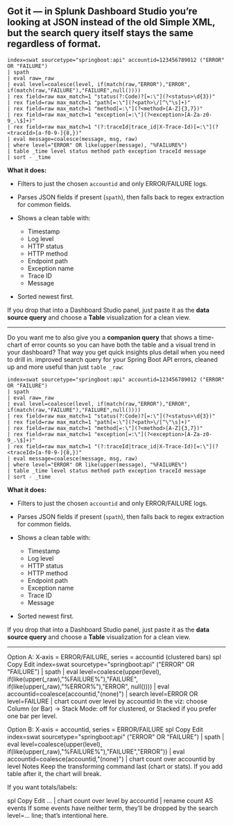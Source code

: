 
## Got it — in Splunk Dashboard Studio you’re looking at **JSON** instead of the old Simple XML, but the search query itself stays the same regardless of format.


```spl
index=swat sourcetype="springboot:api" accountid=123456789012 ("ERROR" OR "FAILURE")
| spath
| eval raw=_raw
| eval level=coalesce(level, if(match(raw,"ERROR"),"ERROR", if(match(raw,"FAILURE"),"FAILURE",null())))
| rex field=raw max_match=1 "status(?:Code)?[=:\"](?<status>\d{3})"
| rex field=raw max_match=1 "path[=:\"](?<path>\/[^\"\s]+)"
| rex field=raw max_match=1 "method[=:\"](?<method>[A-Z]{3,7})"
| rex field=raw max_match=1 "exception[=:\"](?<exception>[A-Za-z0-9_.\$]+)"
| rex field=raw max_match=1 "(?:traceId|trace_id|X-Trace-Id)[=:\"](?<traceId>[a-f0-9-]{8,})"
| eval message=coalesce(message, msg, raw)
| where level="ERROR" OR like(upper(message), "%FAILURE%")
| table _time level status method path exception traceId message
| sort - _time
```

**What it does:**

* Filters to just the chosen `accountid` and only ERROR/FAILURE logs.
* Parses JSON fields if present (`spath`), then falls back to regex extraction for common fields.
* Shows a clean table with:

  * Timestamp
  * Log level
  * HTTP status
  * HTTP method
  * Endpoint path
  * Exception name
  * Trace ID
  * Message
* Sorted newest first.

If you drop that into a Dashboard Studio panel, just paste it as the **data source query** and choose a **Table** visualization for a clean view.

---

Do you want me to also give you a **companion query** that shows a time-chart of error counts so you can have both the table and a visual trend in your dashboard? That way you get quick insights plus detail when you need to drill in.
 improved search query for your Spring Boot API errors, cleaned up and more useful than just `table _raw`:

```spl
index=swat sourcetype="springboot:api" accountid=123456789012 ("ERROR" OR "FAILURE")
| spath
| eval raw=_raw
| eval level=coalesce(level, if(match(raw,"ERROR"),"ERROR", if(match(raw,"FAILURE"),"FAILURE",null())))
| rex field=raw max_match=1 "status(?:Code)?[=:\"](?<status>\d{3})"
| rex field=raw max_match=1 "path[=:\"](?<path>\/[^\"\s]+)"
| rex field=raw max_match=1 "method[=:\"](?<method>[A-Z]{3,7})"
| rex field=raw max_match=1 "exception[=:\"](?<exception>[A-Za-z0-9_.\$]+)"
| rex field=raw max_match=1 "(?:traceId|trace_id|X-Trace-Id)[=:\"](?<traceId>[a-f0-9-]{8,})"
| eval message=coalesce(message, msg, raw)
| where level="ERROR" OR like(upper(message), "%FAILURE%")
| table _time level status method path exception traceId message
| sort - _time
```

**What it does:**

* Filters to just the chosen `accountid` and only ERROR/FAILURE logs.
* Parses JSON fields if present (`spath`), then falls back to regex extraction for common fields.
* Shows a clean table with:

  * Timestamp
  * Log level
  * HTTP status
  * HTTP method
  * Endpoint path
  * Exception name
  * Trace ID
  * Message
* Sorted newest first.

If you drop that into a Dashboard Studio panel, just paste it as the **data source query** and choose a **Table** visualization for a clean view.

---
Option A: X‑axis = ERROR/FAILURE, series = accountid (clustered bars)
spl
Copy
Edit
index=swat sourcetype="springboot:api" ("ERROR" OR "FAILURE")
| spath
| eval level=coalesce(upper(level), if(like(upper(_raw),"%FAILURE%"),"FAILURE", if(like(upper(_raw),"%ERROR%"),"ERROR", null())))
| eval accountid=coalesce(accountid,"(none)")
| search level=ERROR OR level=FAILURE
| chart count over level by accountid
In the viz: choose Column (or Bar) → Stack Mode: off for clustered, or Stacked if you prefer one bar per level.

Option B: X‑axis = accountid, series = ERROR/FAILURE
spl
Copy
Edit
index=swat sourcetype="springboot:api" ("ERROR" OR "FAILURE")
| spath
| eval level=coalesce(upper(level), if(like(upper(_raw),"%FAILURE%"),"FAILURE","ERROR"))
| eval accountid=coalesce(accountid,"(none)")
| chart count over accountid by level
Notes
Keep the transforming command last (chart or stats). If you add table after it, the chart will break.

If you want totals/labels:

spl
Copy
Edit
... | chart count over level by accountid | rename count AS events
If some events have neither term, they’ll be dropped by the search level=... line; that’s intentional here.


